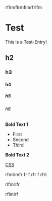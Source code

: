 rflrmflrmflmrfrlfm
# Test

This is a Test-Entry!

## h2
### h3
#### h4
##### h5
###### h6

**Bold Text 1**

* First
* Second
* Third

**Bold Text 2**

[CSS](/wiki/CSS)

rfmlrmfr
fr
f
rfr
f
rfrl

rlfmrlfr

rflmlrf
